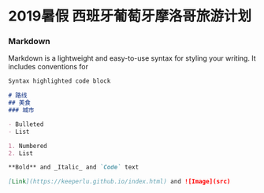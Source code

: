 # 2019暑假 西班牙葡萄牙摩洛哥旅游计划


### Markdown

Markdown is a lightweight and easy-to-use syntax for styling your writing. It includes conventions for

```markdown
Syntax highlighted code block

# 路线
## 美食
### 城市

- Bulleted
- List

1. Numbered
2. List

**Bold** and _Italic_ and `Code` text

[Link](https://keeperlu.github.io/index.html) and ![Image](src)
```
